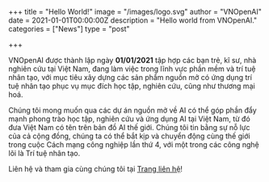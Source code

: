 +++
title = "Hello World!"
image = "/images/logo.svg"
author = "VNOpenAI"
date = 2021-01-01T00:00:00Z
description = "Hello world from VNOpenAI."
categories = ["News"]
type = "post"

+++


VNOpenAI được thành lập ngày **01/01/2021** tập hợp các bạn trẻ, kĩ sư, nhà nghiên cứu tại Việt Nam, đang làm việc trong lĩnh vực phần mềm và trí tuệ nhân tạo, với mục tiêu xây dựng các sản phẩm nguồn mở có ứng dụng trí tuệ nhân tạo phục vụ mục đích học tập, nghiên cứu, cũng như thương mại hoá.

Chúng tôi mong muốn qua các dự án nguồn mở về AI có thể góp phần đẩy mạnh phong trào học tập, nghiên cứu và ứng dụng AI tại Việt Nam, từ đó đưa Việt Nam có tên trên bản đồ AI thế giới. Chúng tôi tin bằng sự nỗ lực của cả cộng đồng, chúng ta có thể bắt kịp và chuyển động cùng thế giới trong cuộc Cách mạng công nghiệp lần thứ 4, với một trong các công nghệ lõi là Trí tuệ nhân tạo.

Liên hệ và tham gia cùng chúng tôi tại [Trang liên hệ](/contact/)!